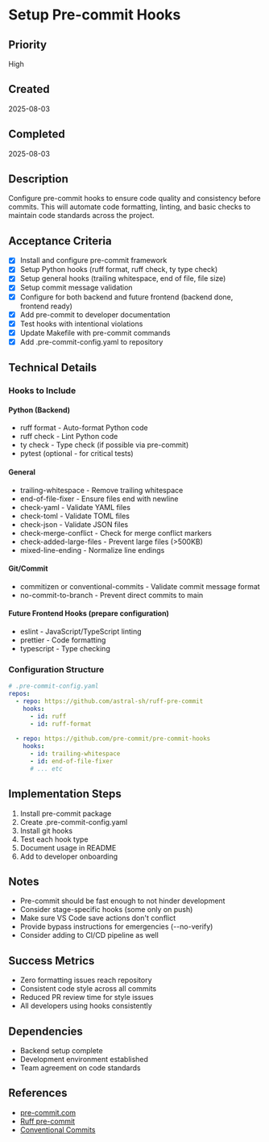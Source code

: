 # Setup Pre-commit Hooks

## Priority
High

## Created
2025-08-03

## Completed
2025-08-03

## Description
Configure pre-commit hooks to ensure code quality and consistency before commits. This will automate code formatting, linting, and basic checks to maintain code standards across the project.

## Acceptance Criteria
- [x] Install and configure pre-commit framework
- [x] Setup Python hooks (ruff format, ruff check, ty type check)
- [x] Setup general hooks (trailing whitespace, end of file, file size)
- [x] Setup commit message validation
- [x] Configure for both backend and future frontend (backend done, frontend ready)
- [x] Add pre-commit to developer documentation
- [x] Test hooks with intentional violations
- [x] Update Makefile with pre-commit commands
- [x] Add .pre-commit-config.yaml to repository

## Technical Details
### Hooks to Include

#### Python (Backend)
- ruff format - Auto-format Python code
- ruff check - Lint Python code
- ty check - Type check (if possible via pre-commit)
- pytest (optional - for critical tests)

#### General
- trailing-whitespace - Remove trailing whitespace
- end-of-file-fixer - Ensure files end with newline
- check-yaml - Validate YAML files
- check-toml - Validate TOML files
- check-json - Validate JSON files
- check-merge-conflict - Check for merge conflict markers
- check-added-large-files - Prevent large files (>500KB)
- mixed-line-ending - Normalize line endings

#### Git/Commit
- commitizen or conventional-commits - Validate commit message format
- no-commit-to-branch - Prevent direct commits to main

#### Future Frontend Hooks (prepare configuration)
- eslint - JavaScript/TypeScript linting
- prettier - Code formatting
- typescript - Type checking

### Configuration Structure
```yaml
# .pre-commit-config.yaml
repos:
  - repo: https://github.com/astral-sh/ruff-pre-commit
    hooks:
      - id: ruff
      - id: ruff-format
  
  - repo: https://github.com/pre-commit/pre-commit-hooks
    hooks:
      - id: trailing-whitespace
      - id: end-of-file-fixer
      # ... etc
```

## Implementation Steps
1. Install pre-commit package
2. Create .pre-commit-config.yaml
3. Install git hooks
4. Test each hook type
5. Document usage in README
6. Add to developer onboarding

## Notes
- Pre-commit should be fast enough to not hinder development
- Consider stage-specific hooks (some only on push)
- Make sure VS Code save actions don't conflict
- Provide bypass instructions for emergencies (--no-verify)
- Consider adding to CI/CD pipeline as well

## Success Metrics
- Zero formatting issues reach repository
- Consistent code style across all commits
- Reduced PR review time for style issues
- All developers using hooks consistently

## Dependencies
- Backend setup complete
- Development environment established
- Team agreement on code standards

## References
- [pre-commit.com](https://pre-commit.com/)
- [Ruff pre-commit](https://github.com/astral-sh/ruff-pre-commit)
- [Conventional Commits](https://www.conventionalcommits.org/)

